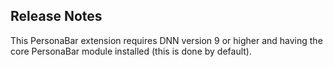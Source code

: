 ## Release Notes
This PersonaBar extension requires DNN version 9 or higher and having the core PersonaBar module installed (this is done by default).

